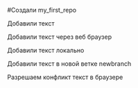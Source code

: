 #Создали my_first_repo 

Добавили текст

Добавили текст через веб браузер

Добавили текст локально

Добавили текст в новой ветке newbranch

Разрешаем конфликт текст в браузере
